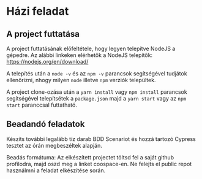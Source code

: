 # Házi feladat


## A project futtatása
A project futtatásának előfeltétele, hogy legyen telepítve NodeJS a gépedre.
Az alábbi linkeken elérhetők a NodeJS telepítők:
https://nodejs.org/en/download/

A telepítés után a `node -v` és az `npm -v` parancsok segítségével tudjátok ellenőrizni, nhogy milyen `node` illetve `npm` verziók települtek.

A project clone-ozása után a `yarn install` vagy `npm install` parancsok segítségével telepítsétek a `package.json` majd a `yarn start` vagy az `npm start` paranccsal futtatható.

## Beadandó feladatok

Készíts további legalább tíz darab BDD Scenariot és hozzá tartozó Cypress tesztet az órán megbeszéltek alapján.

Beadás formátuma: Az elkészített projectet töltsd fel a saját github profilodra, majd oszd meg a linket coospace-en. Ne felejts el public repot használmni a feladat elkészítése során.  
